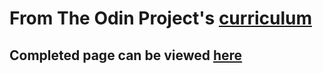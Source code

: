 # From The Odin Project's [curriculum](http://www.theodinproject.com/courses/web-development-101/lessons/html-css)
## Completed page can be viewed [here](https://bribrah.github.io/google-homepage)
